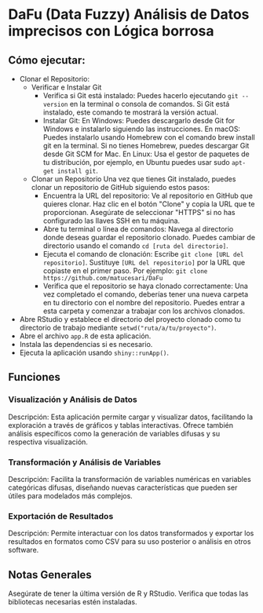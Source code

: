 # DaFu (Data Fuzzy) Análisis de Datos imprecisos con Lógica borrosa
## Cómo ejecutar:
- Clonar el Repositorio:
  * Verificar e Instalar Git
      - Verifica si Git está instalado: Puedes hacerlo ejecutando ```git --version``` en la terminal o consola de comandos. Si Git está instalado, este comando te mostrará la versión actual.
      - Instalar Git: En Windows: Puedes descargarlo desde Git for Windows e instalarlo siguiendo las instrucciones. En macOS: Puedes instalarlo usando Homebrew con el comando brew install git en la terminal. Si no tienes Homebrew, puedes descargar Git desde Git SCM for Mac. En Linux: Usa el gestor de paquetes de tu distribución, por ejemplo, en Ubuntu puedes usar sudo ```apt-get install git```.
  * Clonar un Repositorio
      Una vez que tienes Git instalado, puedes clonar un repositorio de GitHub siguiendo estos pasos:
      - Encuentra la URL del repositorio: Ve al repositorio en GitHub que quieres clonar. Haz clic en el botón "Clone" y copia la URL que te proporcionan. Asegúrate de seleccionar "HTTPS" si no has configurado las llaves SSH en tu máquina.      
      - Abre tu terminal o línea de comandos: Navega al directorio donde deseas guardar el repositorio clonado. Puedes cambiar de directorio usando el comando ```cd [ruta del directorio]```.      
      - Ejecuta el comando de clonación: Escribe ```git clone [URL del repositorio]```. Sustituye ```[URL del repositorio]``` por la URL que copiaste en el primer paso. Por ejemplo:   ```git clone https://github.com/matucesari/DaFu```
    * Verifica que el repositorio se haya clonado correctamente: Una vez completado el comando, deberías tener una nueva carpeta en tu directorio con el nombre del repositorio. Puedes entrar a esta carpeta y comenzar a trabajar con los archivos clonados.
- Abre RStudio y establece el directorio del proyecto clonado como tu directorio de trabajo mediante ``setwd("ruta/a/tu/proyecto")``.
- Abre el archivo ```app.R``` de esta aplicación.
- Instala las dependencias si es necesario.
- Ejecuta la aplicación usando ```shiny::runApp()```.

## Funciones
### Visualización y Análisis de Datos
Descripción: Esta aplicación permite cargar y visualizar datos, facilitando la exploración a través de gráficos y tablas interactivas. Ofrece también análisis específicos como la generación de variables difusas y su respectiva visualización.

### Transformación y Análisis de Variables
Descripción: Facilita la transformación de variables numéricas en variables categóricas difusas, diseñando nuevas características que pueden ser útiles para modelados más complejos.

### Exportación de Resultados
Descripción: Permite interactuar con los datos transformados y exportar los resultados en formatos como CSV para su uso posterior o análisis en otros software.

## Notas Generales
Asegúrate de tener la última versión de R y RStudio.
Verifica que todas las bibliotecas necesarias estén instaladas.


